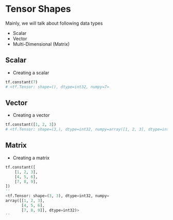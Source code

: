 # Tensor Shapes

Mainly, we will talk about following data types

- Scalar
- Vector
- Multi-Dimensional (Matrix)

## Scalar

- Creating a scalar

```python
tf.constant(7)
# <tf.Tensor: shape=(), dtype=int32, numpy=7>
```

## Vector

- Creating a vector

```python
tf.constant([1, 2, 3])
# <tf.Tensor: shape=(3,), dtype=int32, numpy=array([1, 2, 3], dtype=int32)>
```

## Matrix

- Creating a matrix

```python
tf.constant([
    [1, 2, 3],
    [4, 5, 6],
    [7, 8, 9],
])
''
<tf.Tensor: shape=(3, 3), dtype=int32, numpy=
array([[1, 2, 3],
       [4, 5, 6],
       [7, 8, 9]], dtype=int32)>
''
```
